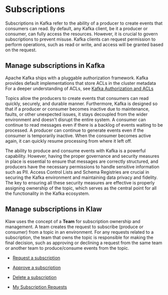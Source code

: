 # Subscriptions

Subscriptions in Kafka refer to the ability of a producer to create
events that consumers can read. By default, any Kafka client, be it a
producer or consumer, can fully access the resources. However, it is
crucial to govern subscriptions to prevent misuse. Kafka clients can
request permission to perform operations, such as read or write, and
access will be granted based on the request.

## Manage subscriptions in Kafka

Apache Kafka ships with a pluggable authorization framework. Kafka
provides default implementations that store ACLs in the cluster
metadata For a deeper understanding of ACLs, see [Kafka Authorization
and ACLs](https://kafka.apache.org/documentation/#security_authz)

Topics allow the producers to create events that consumers can read
quickly, securely, and durable manner. Furthermore, Kafka is designed so
that if a producer or consumer becomes inactive due to maintenance,
faults, or other unexpected issues, it stays decoupled from the wider
environment and doesn't disrupt the entire system. A consumer can
continue to read messages even if there is a backlog of events waiting
to be processed. A producer can continue to generate events even if the
consumer is temporarily inactive. When the consumer becomes active
again, it can quickly resume processing from where it left off.

The ability to produce and consume events with Kafka is a powerful
capability. However, having the proper governance and security measures
in place is essential to ensure that messages are correctly structured,
and producers have the necessary permissions to handle sensitive
information such as PII. Access Control Lists and Schema Registries are
crucial in securing the Kafka environment and maintaining data privacy
and fidelity. The key to ensuring all these security measures are
effective is properly assigning ownership of the topic, which serves as
the central point for all the functionality in the Kafka ecosystem.

## Manage subscriptions in Klaw

Klaw uses the concept of a **Team** for subscription ownership and
management. A team creates the request to subscribe (produce or
consumer) from a topic in an environment. For any requests related to a
subscription, the team that owns the topic is responsible for making the
final decision, such as approving or declining a request from the same
team or another team to produce/consume events from the topic.

- [Request a subscription](Request-a-subscription.md)

- [Approve a subscription](Approve-a-subscription.md)

- [Delete a subscription](Delete-a-subscription.md)

- [My Subscription Requests](My-subscription-requests.md)
